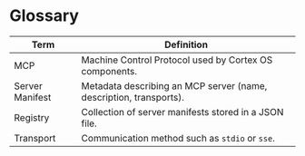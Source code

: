 # Glossary

| Term | Definition |
| --- | --- |
| MCP | Machine Control Protocol used by Cortex OS components. |
| Server Manifest | Metadata describing an MCP server (name, description, transports). |
| Registry | Collection of server manifests stored in a JSON file. |
| Transport | Communication method such as `stdio` or `sse`.
